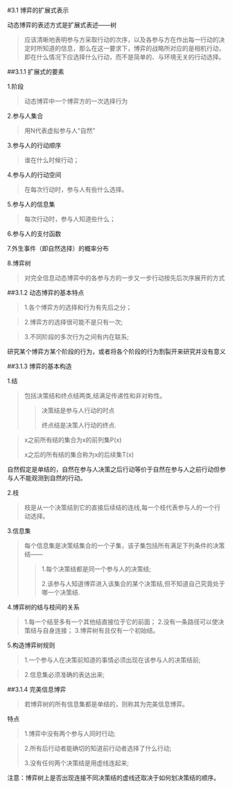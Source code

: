#3.1 博弈的扩展式表示

动态博弈的表述方式是扩展式表述——树

>应该清晰地表明参与方采取行动的次序，以及各参与方在作出每一行动的决定时所知道的信息，那么在这一要求下，博弈的战略所对应的是相机行动，即在什么情况下应选择什么行动，而不是简单的、与环境无关的行动选择。

##3.1.1 扩展式的要素

1.阶段
>动态博弈中一个博弈方的一次选择行为

2.参与人集合

>用N代表虚拟参与人“自然” 

3.参与人的行动顺序

>谁在什么时候行动；

4.参与人的行动空间

>在每次行动时，参与人有些什么选择。

5.参与人的信息集

>每次行动时，参与人知道些什么；

6.参与人的支付函数

7.外生事件（即自然选择）的概率分布

8.博弈树

>对完全信息动态博弈中的各参与方的一步又一步行动按先后次序展开的方式

##3.1.2 动态博弈的基本特点

>1.各个博弈方的选择和行为有先后之分；

>2.博弈方的选择很可能不是只有一次;

>3.不同阶段的多次行为之间有内在联系;

研究某个博弈方某个阶段的行为，或者将各个阶段的行为割裂开来研究并没有意义


##3.1.3 博弈的基本构造

1.结

>包括决策结和终点结两类,结满足传递性和非对称性。
>>决策结是参与人行动的时点
>>
>>终点结是决策人行动的终点.

>x之前所有结的集合为x的前列集P(x)
>
>x之后的所有结的集合称为x的后续集T(x)

自然假定是单结的，自然在参与人决策之后行动等价于自然在参与人之前行动但参与人不能观测到自然的行动。

2.枝
>枝是从一个决策结到它的直接后续结的连线,每一个枝代表参与人的一个行动选择。

3.信息集

>每个信息集是决策结集合的一个子集，该子集包括所有满足下列条件的决策结——
>>1.每个决策结都是同一个参与人的决策结;
>>
>>2.该参与人知道博弈进入该集合的某个决策结,但不知道自己究竟处于哪一个决策结.

4.博弈树的结与枝间的关系

>1.每一个结至多有一个其他结直接位于它的前面；
>2.没有一条路径可以使决策结与自身连接；
>3.博弈树有且仅有一个初始结。

5.构造博弈树规则
>1.一个参与人在决策前知道的事情必须出现在该参与人的决策结前;

>2.信息集必须准确的表达出来;

##3.1.4 完美信息博弈
>若博弈树的所有信息集都是单结的，则称其为完美信息博弈。

特点

>1.博弈中没有两个参与人同时行动;

>2.所有后行动者能确切的知道前行动者选择了什么行动;
>
>3.没有任何两个决策结是用虚线连起来;

注意：博弈树上是否出现连接不同决策结的虚线还取决于如何划决策结的顺序。
